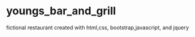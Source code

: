 # youngs_bar_and_grill
fictional restaurant created with html,css, bootstrap,javascript, and jquery 
